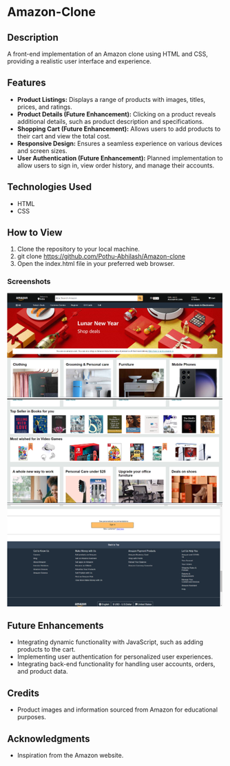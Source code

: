 # Amazon-Clone

## Description
A front-end implementation of an Amazon clone using HTML and CSS, providing a realistic user interface and experience.

## Features
- **Product Listings:** Displays a range of products with images, titles, prices, and ratings.
- **Product Details (Future Enhancement):** Clicking on a product reveals additional details, such as product description and specifications.
- **Shopping Cart (Future Enhancement):** Allows users to add products to their cart and view the total cost.
- **Responsive Design:** Ensures a seamless experience on various devices and screen sizes.
- **User Authentication (Future Enhancement):** Planned implementation to allow users to sign in, view order history, and manage their accounts.

## Technologies Used
- HTML
- CSS

## How to View
1. Clone the repository to your local machine.
2. git clone https://github.com/Pothu-Abhilash/Amazon-clone
3. Open the index.html file in your preferred web browser.

### Screenshots
<div>
   <img src = "./assets/project SS/photo1.png" width = 500px, heigth = 800px />
   <img src = "./assets/project SS/photo2.png" width = 500px, heigth = 800px />
   <img src = "./assets/project SS/photo3.png" width = 500px, heigth = 800px />
</div>


## Future Enhancements
- Integrating dynamic functionality with JavaScript, such as adding products to the cart.
- Implementing user authentication for personalized user experiences.
- Integrating back-end functionality for handling user accounts, orders, and product data.

## Credits
- Product images and information sourced from Amazon for educational purposes.

## Acknowledgments
- Inspiration from the Amazon website.
   
